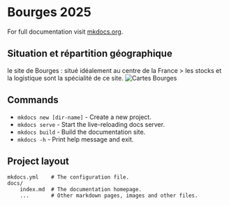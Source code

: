 # Bourges 2025

For full documentation visit [mkdocs.org](https://www.mkdocs.org).
## Situation et répartition géographique
le site de Bourges : situé idéalement au centre de la France > les stocks et la logistique sont la spécialité de ce site.
![Cartes Bourges](https://github.com/PatrickDummans/Bourges2025/raw/main/images/carte-bourges)

## Commands

* `mkdocs new [dir-name]` - Create a new project.
* `mkdocs serve` - Start the live-reloading docs server.
* `mkdocs build` - Build the documentation site.
* `mkdocs -h` - Print help message and exit.

## Project layout

    mkdocs.yml    # The configuration file.
    docs/
        index.md  # The documentation homepage.
        ...       # Other markdown pages, images and other files.
